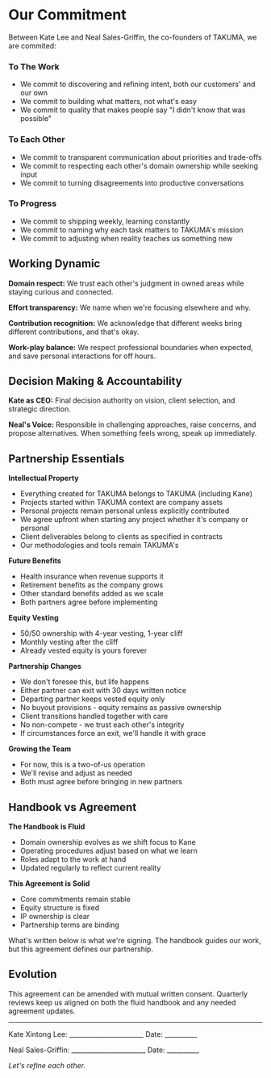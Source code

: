 # Our Commitment

Between Kate Lee and Neal Sales-Griffin, the co-founders of TAKUMA, we are commited:

### To The Work
- We commit to discovering and refining intent, both our customers' and our own
- We commit to building what matters, not what's easy
- We commit to quality that makes people say "I didn't know that was possible"

### To Each Other
- We commit to transparent communication about priorities and trade-offs
- We commit to respecting each other's domain ownership while seeking input
- We commit to turning disagreements into productive conversations

### To Progress
- We commit to shipping weekly, learning constantly
- We commit to naming why each task matters to TAKUMA's mission
- We commit to adjusting when reality teaches us something new

## Working Dynamic

**Domain respect:** We trust each other's judgment in owned areas while staying curious and connected.

**Effort transparency:** We name when we're focusing elsewhere and why.

**Contribution recognition:** We acknowledge that different weeks bring different contributions, and that's okay.

**Work-play balance:** We respect professional boundaries when expected, and save personal interactions for off hours.

## Decision Making & Accountability

**Kate as CEO:** Final decision authority on vision, client selection, and strategic direction.

**Neal's Voice:** Responsible in challenging approaches, raise concerns, and propose alternatives. When something feels wrong, speak up immediately.


## Partnership Essentials

**Intellectual Property**
- Everything created for TAKUMA belongs to TAKUMA (including Kane)
- Projects started within TAKUMA context are company assets
- Personal projects remain personal unless explicitly contributed
- We agree upfront when starting any project whether it's company or personal
- Client deliverables belong to clients as specified in contracts
- Our methodologies and tools remain TAKUMA's

**Future Benefits**
- Health insurance when revenue supports it
- Retirement benefits as the company grows
- Other standard benefits added as we scale
- Both partners agree before implementing

**Equity Vesting**

- 50/50 ownership with 4-year vesting, 1-year cliff
- Monthly vesting after the cliff
- Already vested equity is yours forever

**Partnership Changes**

- We don't foresee this, but life happens
- Either partner can exit with 30 days written notice
- Departing partner keeps vested equity only
- No buyout provisions - equity remains as passive ownership
- Client transitions handled together with care
- No non-compete - we trust each other's integrity
- If circumstances force an exit, we'll handle it with grace

**Growing the Team**
- For now, this is a two-of-us operation
- We'll revise and adjust as needed
- Both must agree before bringing in new partners

## Handbook vs Agreement

**The Handbook is Fluid**
- Domain ownership evolves as we shift focus to Kane
- Operating procedures adjust based on what we learn
- Roles adapt to the work at hand
- Updated regularly to reflect current reality

**This Agreement is Solid**
- Core commitments remain stable
- Equity structure is fixed
- IP ownership is clear
- Partnership terms are binding

What's written below is what we're signing. The handbook guides our work, but this agreement defines our partnership.

## Evolution

This agreement can be amended with mutual written consent. Quarterly reviews keep us aligned on both the fluid handbook and any needed agreement updates.

---


Kate Xintong Lee: _______________________  Date: __________

Neal Sales-Griffin: _______________________  Date: __________



*Let's refine each other.*